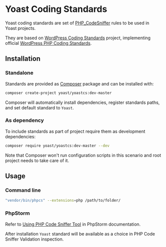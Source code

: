 # Yoast Coding Standards

Yoast coding standards are set of [PHP_CodeSniffer](https://github.com/squizlabs/PHP_CodeSniffer) rules to be used in Yoast projects.

They are based on [WordPress Coding Standards](https://github.com/WordPress-Coding-Standards/WordPress-Coding-Standards) project, implementing official [WordPress PHP Coding Standards](https://make.wordpress.org/core/handbook/coding-standards/php/).

## Installation

### Standalone

Standards are provided as [Composer](https://getcomposer.org/) package and can be installed with:

```bash
composer create-project yoast/yoastcs:dev-master
```

Composer will automatically install dependencies, register standards paths, and set default standard to `Yoast`.

### As dependency

To include standards as part of project require them as development dependencies:

```bash
composer require yoast/yoastcs:dev-master --dev
```

Note that Composer won't run configuration scripts in this scenario and root project needs to take care of it.

## Usage

### Command line

```bash
"vendor/bin/phpcs" --extensions=php /path/to/folder/
```

### PhpStorm

Refer to [Using PHP Code Sniffer Tool](https://www.jetbrains.com/phpstorm/help/using-php-code-sniffer-tool.html) in PhpStorm documentation.

After installation `Yoast` standard will be available as a choice in PHP Code Sniffer Validation inspection.